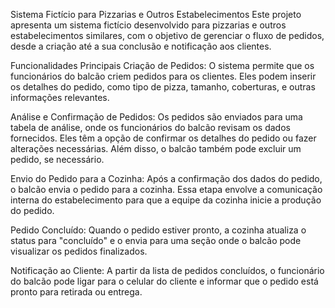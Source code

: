 Sistema Fictício para Pizzarias e Outros Estabelecimentos
Este projeto apresenta um sistema fictício desenvolvido para pizzarias e outros estabelecimentos similares, com o objetivo de gerenciar o fluxo de pedidos, desde a criação até a sua conclusão e notificação aos clientes.

Funcionalidades Principais
Criação de Pedidos: O sistema permite que os funcionários do balcão criem pedidos para os clientes. Eles podem inserir os detalhes do pedido, como tipo de pizza, tamanho, coberturas, e outras informações relevantes.

Análise e Confirmação de Pedidos: Os pedidos são enviados para uma tabela de análise, onde os funcionários do balcão revisam os dados fornecidos. Eles têm a opção de confirmar os detalhes do pedido ou fazer alterações necessárias. Além disso, o balcão também pode excluir um pedido, se necessário.

Envio do Pedido para a Cozinha: Após a confirmação dos dados do pedido, o balcão envia o pedido para a cozinha. Essa etapa envolve a comunicação interna do estabelecimento para que a equipe da cozinha inicie a produção do pedido.

Pedido Concluído: Quando o pedido estiver pronto, a cozinha atualiza o status para "concluído" e o envia para uma seção onde o balcão pode visualizar os pedidos finalizados.

Notificação ao Cliente: A partir da lista de pedidos concluídos, o funcionário do balcão pode ligar para o celular do cliente e informar que o pedido está pronto para retirada ou entrega.